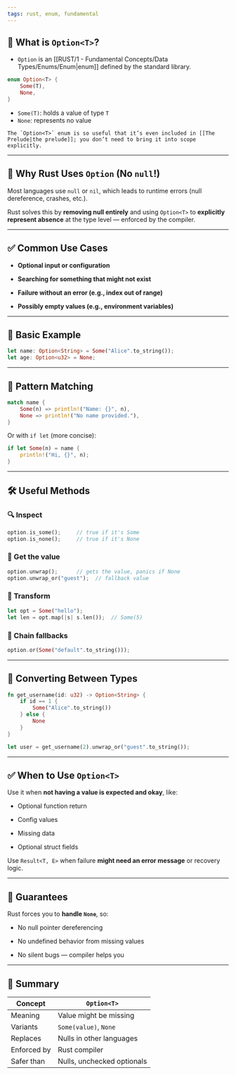```yaml
---
tags: rust, enum, fundamental
---
```


## 🧱 What is `Option<T>`?

- `Option` is an [[RUST/1 - Fundamental Concepts/Data Types/Enums/Enum|enum]] defined by the standard library.

```rust
enum Option<T> {
    Some(T),
    None,
}
```

- `Some(T)`: holds a value of type `T`
- `None`: represents no value

```ad-note
The `Option<T>` enum is so useful that it’s even included in [[The Prelude|the prelude]]; you don’t need to bring it into scope explicitly.
```

---

## 🚫 Why Rust Uses `Option` (No `null`!)

Most languages use `null` or `nil`, which leads to runtime errors (null dereference, crashes, etc.).

Rust solves this by **removing null entirely** and using `Option<T>` to **explicitly represent absence** at the type level — enforced by the compiler.

---

## ✅ Common Use Cases

- **Optional input or configuration**
    
- **Searching for something that might not exist**
    
- **Failure without an error (e.g., index out of range)**
    
- **Possibly empty values (e.g., environment variables)**
    

---

## 📌 Basic Example

```rust
let name: Option<String> = Some("Alice".to_string());
let age: Option<u32> = None;
```

---

## 🧠 Pattern Matching

```rust
match name {
    Some(n) => println!("Name: {}", n),
    None => println!("No name provided."),
}
```

Or with `if let` (more concise):

```rust
if let Some(n) = name {
    println!("Hi, {}", n);
}
```

---

## 🛠 Useful Methods

### 🔍 Inspect

```rust
option.is_some();     // true if it's Some
option.is_none();     // true if it's None
```

### 🧱 Get the value

```rust
option.unwrap();      // gets the value, panics if None
option.unwrap_or("guest");  // fallback value
```

### 🔄 Transform

```rust
let opt = Some("hello");
let len = opt.map(|s| s.len());  // Some(5)
```

### 🔄 Chain fallbacks

```rust
option.or(Some("default".to_string()));
```

---

## 🔁 Converting Between Types

```rust
fn get_username(id: u32) -> Option<String> {
    if id == 1 {
        Some("Alice".to_string())
    } else {
        None
    }
}

let user = get_username(2).unwrap_or("guest".to_string());
```

---

## ✅ When to Use `Option<T>`

Use it when **not having a value is expected and okay**, like:

- Optional function return
    
- Config values
    
- Missing data
    
- Optional struct fields
    

Use `Result<T, E>` when failure **might need an error message** or recovery logic.

---

## 🔐 Guarantees

Rust forces you to **handle `None`**, so:

- No null pointer dereferencing
    
- No undefined behavior from missing values
    
- No silent bugs — compiler helps you
    

---

## 🧠 Summary

|Concept|`Option<T>`|
|---|---|
|Meaning|Value might be missing|
|Variants|`Some(value)`, `None`|
|Replaces|Nulls in other languages|
|Enforced by|Rust compiler|
|Safer than|Nulls, unchecked optionals|
